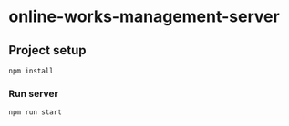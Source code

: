 # online-works-management-server

## Project setup
```
npm install
```

### Run server
```
npm run start
```